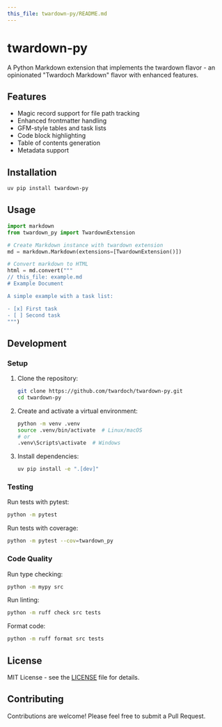 ```yaml
---
this_file: twardown-py/README.md
---
```


# twardown-py

A Python Markdown extension that implements the twardown flavor - an opinionated "Twardoch Markdown" flavor with enhanced features.

## Features

- Magic record support for file path tracking
- Enhanced frontmatter handling
- GFM-style tables and task lists
- Code block highlighting
- Table of contents generation
- Metadata support

## Installation

```bash
uv pip install twardown-py
```

## Usage

```python
import markdown
from twardown_py import TwardownExtension

# Create Markdown instance with twardown extension
md = markdown.Markdown(extensions=[TwardownExtension()])

# Convert markdown to HTML
html = md.convert("""
// this_file: example.md
# Example Document

A simple example with a task list:

- [x] First task
- [ ] Second task
""")
```

## Development

### Setup

1. Clone the repository:
   ```bash
   git clone https://github.com/twardoch/twardown-py.git
   cd twardown-py
   ```

2. Create and activate a virtual environment:
   ```bash
   python -m venv .venv
   source .venv/bin/activate  # Linux/macOS
   # or
   .venv\Scripts\activate  # Windows
   ```

3. Install dependencies:
   ```bash
   uv pip install -e ".[dev]"
   ```

### Testing

Run tests with pytest:

```bash
python -m pytest
```

Run tests with coverage:

```bash
python -m pytest --cov=twardown_py
```

### Code Quality

Run type checking:

```bash
python -m mypy src
```

Run linting:

```bash
python -m ruff check src tests
```

Format code:

```bash
python -m ruff format src tests
```

## License

MIT License - see the [LICENSE](LICENSE) file for details.

## Contributing

Contributions are welcome! Please feel free to submit a Pull Request.
